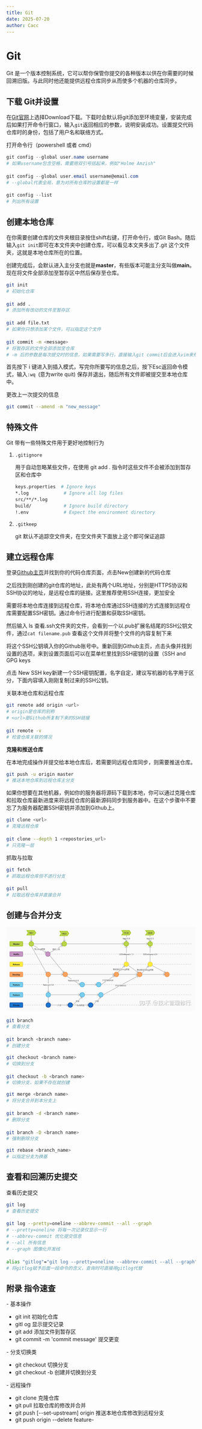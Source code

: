 ```yaml
---
title: Git
date: 2025-07-20
author: Cacc
---
```


# Git

Git 是一个版本控制系统，它可以帮你保管你提交的各种版本以供在你需要的时候回溯旧版。与此同时他还能提供远程仓库同步从而使多个机器的仓库同步。

## 下载 Git并设置

在[Git官网](https://git-scm.com/)上选择Download下载。下载时会默认将git添加至环境变量，安装完成后如果打开命令行窗口，输入`git`返回相应的参数，说明安装成功。设置提交代码仓库时的身份，包括了用户名和联络方式。

打开命令行（powershell 或者 cmd）

```powershell
git config --global user.name username
# 如果username包含空格，需要用双引号括起来，例如"Holme Amzish"

git config --global user.email username@email.com
# --global代表全局，意为对所有仓库的设置都是一样

git config --list
# 列出所有设置
```

## 创建本地仓库

在你需要创建仓库的文件夹根目录按住shift右键，打开命令行，或Git Bash。随后输入`git init`即可在本文件夹中创建仓库，可以看见本文夹多出了.git 这个文件夹，这就是本地仓库所在的位置。

创建完成后，会默认进入主分支也就是**master**，有些版本可能主分支叫做**main**。现在将文件全部添加至暂存区中然后保存至仓库。

```bash
git init
# 初始化仓库

git add .
# 添加所有改动的文件至暂存区

git add file.txt
# 如果你只想添加某个文件，可以指定这个文件

git commit -m <message>
# 将暂存区的文件全部添加至仓库
# -m 后的参数是每次提交时的信息，如果需要写多行，直接输入git commit后会进入vim来修改
```

首先按下 i 键进入到插入模式，写完你所要写的信息之后，按下Esc返回命令模式，输入`:wq `(意为write quit) 保存并退出，随后所有文件即被提交至本地仓库中。

更改上一次提交的信息

```bash
git commit --amend -m "new_message"
```



## 特殊文件

Git 带有一些特殊文件用于更好地控制行为

1. `.gitignore`

   用于自动忽略某些文件，在使用 git add . 指令时这些文件不会被添加到暂存区和仓库中

   ```bash
   keys.properties  # Ignore keys
   *.log			 # Ignore all log files
   src/**/*.log
   build/			 # Ignore build directory
   !.env			 # Expect the environment directory
   ```

2. `.gitkeep`

   git 默认不追踪空文件夹，在空文件夹下面放上这个即可保证追踪



## 建立远程仓库

登录[Github主页](https://github.com/)并找到你的代码仓库页面，点击New创建新的代码仓库

之后找到刚创建的git仓库的地址，此处有两个URL地址，分别是HTTPS协议和SSH协议的地址，是远程仓库的链接。这里推荐使用SSH连接，更加安全

需要将本地仓库连接到远程仓库，将本地仓库通过SSH连接的方式连接到远程仓库需要配置SSH密钥。通过命令行进行配置和获取SSH密钥。

然后输入 ls 查看.ssh文件夹的文件，会看到一个以.pub扩展名结尾的SSH公钥文件，通过`cat filename.pub` 查看这个文件并将整个文件的内容复制下来

将这个SSH公钥填入你的Github账号中。重新回到Github主页，点击头像并找到设置的选项，来到设置页面后可以在菜单栏里找到SSH密钥的设置（SSH and GPG keys

点击 New SSH key新建一个SSH密钥配置，名字自定，建议写机器的名字用于区分，下面内容填入刚刚复制过来的SSH公钥。

关联本地仓库和远程仓库

```bash
git remote add origin <url>
# origin是仓库的别称
# <url>是Github所复制下来的SSH链接

git remote -v
# 检查仓库关联的情况
```

**克隆和推送仓库**

在本地完成操作并提交给本地仓库后，若需要同远程仓库同步，则需要推送仓库。

```bash
git push -u origin master
# 推送本地仓库到远程仓库主分支
```

如果你想要在其他机器，例如你的服务器将源码下载到本地，你可以通过克隆仓库和拉取仓库最新进度来将远程仓库的最新源码同步到服务器中。在这个步骤中不要忘了为服务器配置SSH密钥并添加到Github上。

```bash
git clone <url>
# 克隆远程仓库

git clone --depth 1 <repostories_url>
# 只克隆一层
```

抓取与拉取

```bash
git fetch
# 抓取远程仓库但不进行分支

git pull
# 拉取远程仓库并直接合并
```



## 创建与合并分支

![git](assets/15.jpg)

```bash
git branch
# 查看分支

git branch <branch name>
# 创建分支
```

```bash
git checkout <branch name>
# 切换到分支

git checkout -b <branch name>
# 切换分支，如果不存在就创建
```

```bash
git merge <branch name>
# 将分支合并到本分支上

git branch -d <branch name>
# 删除分支

git branch -D <branch name>
# 强制删除分支
```

```bash
git rebase <branch_name>
# 以指定分支为换基
```



## 查看和回溯历史提交

查看历史提交

```bash
git log
# 查看历史提交

git log --pretty=oneline --abbrev-commit --all --graph
# --pretty=oneline 将每一次记录仅显示一行
# --abbrev-commit 优化提交信息
# --all 所有信息
# --graph 图像化开发线

alias "gitlog"="git log --pretty=oneline --abbrev-commit --all --graph"
# 将gitlog赋予后面一段命令的含义，查询时可直接用gitlog代替
```



## 附录 指令速查

\- 基本操作

- git init 初始化仓库
- gitl og 显示提交记录
- git add <filename> 添加文件到暂存区
- git commit -m 'commit message' 提交更变

\- 分支切换类

- git checkout <branch name> 切换分支
- git checkout -b <branch name> 创建并切换到分支

\- 远程操作

- git clone <remote address> 克隆仓库
- git pull 拉取仓库的修改并合并
- git push [--set-upstream] origin <branch name> 推送本地仓库修改到远程分支
- git push origin --delete feature-